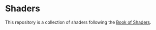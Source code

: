 # Shaders
This repository is a collection of shaders following the [Book of Shaders](https://thebookofshaders.com).
